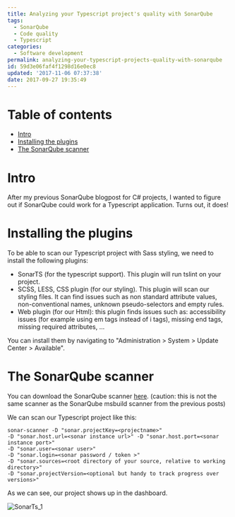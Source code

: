 ```yaml
---
title: Analyzing your Typescript project's quality with SonarQube
tags:
  - SonarQube
  - Code quality
  - Typescript
categories:
  - Software development
permalink: analyzing-your-typescript-projects-quality-with-sonarqube
id: 59d3e06faf4f1298d16e0ec8
updated: '2017-11-06 07:37:38'
date: 2017-09-27 19:35:49
---
```

# Table of contents
* [Intro](#intro)
* [Installing the plugins](#plugins)
* [The SonarQube scanner](#scanner)

#  <a name="intro"></a> Intro
After my previous SonarQube blogpost for C# projects, I wanted to figure out if SonarQube could work for a Typescript application. Turns out, it does!

# <a name="plugins"></a>Installing the plugins
To be able to scan our Typescript project with Sass styling, we need to install the following plugins: 
- SonarTS (for the typescript support). This plugin will run tslint on your project.
- SCSS, LESS, CSS plugin (for our styling). This plugin will scan our styling files. It can find issues such as non standard attribute values, non-conventional names, unknown pseudo-selectors and empty rules.
- Web plugin (for our Html): this plugin finds issues such as: accessibility issues (for example using em tags instead of i tags), missing end tags, missing required attributes, ...

You can install them by navigating to "Administration > System > Update Center > Available".
# <a name="scanner"></a>The SonarQube scanner
You can download the SonarQube scanner [here](https://docs.sonarqube.org/display/SCAN/Analyzing+with+SonarQube+Scanner). (caution: this is not the same scanner as the SonarQube msbuild scanner from the previous posts)

We can scan our Typescript project like this:
```
sonar-scanner -D "sonar.projectKey=<projectname>" 
-D "sonar.host.url=<sonar instance url>" -D "sonar.host.port=<sonar instance port>" 
-D "sonar.user=<sonar user>" 
-D "sonar.login=<sonar password / token >" 
-D "sonar.sources=<root directory of your source, relative to working directory>"
-D "sonar.projectVersion=<optional but handy to track progress over versions>"
```

As we can see, our project shows up in the dashboard.

![SonarTs_1](/content/images/2017/09/SonarTs_1.png)